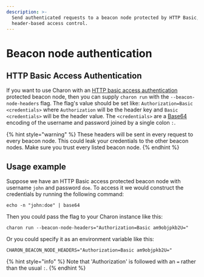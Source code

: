 ```yaml
---
description: >-
  Send authenticated requests to a beacon node protected by HTTP Basic, or
  header-based access control.
---
```


# Beacon node authentication

## HTTP Basic Access Authentication

If you want to use Charon with an [HTTP basic access authentication](https://en.wikipedia.org/wiki/Basic_access_authentication) protected beacon node, then you can supply `charon run` with the `--beacon-node-headers` flag. The flag's value should be set like: `Authorization=Basic <credentials>` where `Authorization` will be the header key and `Basic <credentials>` will be the header value. The `<credentials>` are a [Base64](https://en.wikipedia.org/wiki/Base64) encoding of the username and password joined by a single colon `:`.

{% hint style="warning" %}
These headers will be sent in every request to every beacon node. This could leak your credentials to the other beacon nodes. Make sure you trust every listed beacon node.
{% endhint %}

## Usage example

Suppose we have an HTTP Basic access protected beacon node with username `john` and password `doe`. To access it we would construct the credentials by running the following command:

```
echo -n "john:doe" | base64
```

Then you could pass the flag to your Charon instance like this:

```
charon run --beacon-node-headers="Authorization=Basic am9objpkb2U="
```

Or you could specify it as an environment variable like this:

```
CHARON_BEACON_NODE_HEADERS="Authorization=Basic am9objpkb2U="
```

{% hint style="info" %}
Note that 'Authorization' is followed with an `=` rather than the usual `:`.
{% endhint %}
